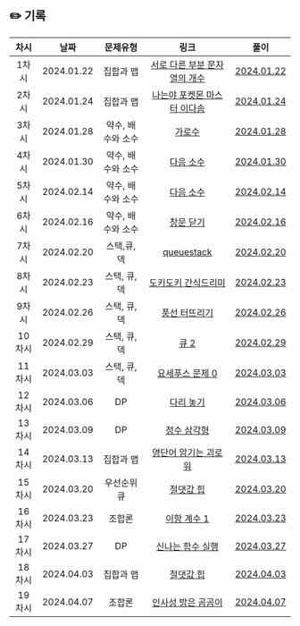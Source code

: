 ## ✏️ 기록   

| 차시 |    날짜    | 문제유형 | 링크 | 풀이 |
|:----:|:---------:|:----:|:-----:|:----:|
| 1차시 | 2024.01.22 |  집합과 맵  |  <a href="https://www.acmicpc.net/problem/11478">서로 다른 부분 문자열의 개수</a>  | <a href="https://github.com/AlgoLeadMe/AlgoLeadMe-6/pull/9">2024.01.22</a> |
| 2차시 | 2024.01.24 |  집합과 맵  |  <a href="https://www.acmicpc.net/problem/1620">나는야 포켓몬 마스터 이다솜</a>  | <a href="https://github.com/AlgoLeadMe/AlgoLeadMe-6/pull/12">2024.01.24</a> |
| 3차시 | 2024.01.28 |  약수, 배수와 소수 |  <a href="https://www.acmicpc.net/problem/2485">가로수</a>  | <a href="https://github.com/AlgoLeadMe/AlgoLeadMe-6/pull/16">2024.01.28</a> |
| 4차시 | 2024.01.30 |  약수, 배수와 소수 |  <a href="https://www.acmicpc.net/problem/4134">다음 소수</a>  | <a href="https://github.com/AlgoLeadMe/AlgoLeadMe-6/pull/18">2024.01.30</a> |
| 5차시 | 2024.02.14 |  약수, 배수와 소수 |  <a href="https://www.acmicpc.net/problem/17103">다음 소수</a>  | <a href="https://github.com/AlgoLeadMe/AlgoLeadMe-6/pull/27">2024.02.14</a> |
| 6차시 | 2024.02.16 |  약수, 배수와 소수 |  <a href="https://www.acmicpc.net/problem/13909">창문 닫기</a>  | <a href="https://github.com/AlgoLeadMe/AlgoLeadMe-6/pull/31">2024.02.16</a> |
| 7차시 | 2024.02.20 |  스택,큐,덱 |  <a href="https://www.acmicpc.net/problem/24511">queuestack</a>  | <a href="https://github.com/AlgoLeadMe/AlgoLeadMe-6/pull/34">2024.02.20</a> |
| 8차시 | 2024.02.23 |  스택, 큐, 덱 |  <a href="https://www.acmicpc.net/problem/12789">도키도키 간식드리미</a>  | <a href="https://github.com/AlgoLeadMe/AlgoLeadMe-6/pull/36">2024.02.23</a> |
| 9차시 | 2024.02.26 |  스택, 큐, 덱 |  <a href="https://www.acmicpc.net/problem/2346">풍선 터뜨리기</a>  | <a href="https://github.com/AlgoLeadMe/AlgoLeadMe-6/pull/42">2024.02.26</a> |
| 10차시 | 2024.02.29 |  스택, 큐, 덱 |  <a href="https://www.acmicpc.net/problem/18258">큐 2</a>  | <a href="https://github.com/AlgoLeadMe/AlgoLeadMe-6/pull/44">2024.02.29</a> |
| 11차시 | 2024.03.03 |  스택, 큐, 덱 |  <a href="https://www.acmicpc.net/problem/11866">요세푸스 문제 0</a>  | <a href="https://github.com/AlgoLeadMe/AlgoLeadMe-6/pull/47">2024.03.03</a> |
| 12차시 | 2024.03.06 | DP |  <a href="https://www.acmicpc.net/problem/1010">다리 놓기</a>  | <a href="https://github.com/AlgoLeadMe/AlgoLeadMe-6/pull/51">2024.03.06</a> |
| 13차시 | 2024.03.09 | DP |  <a href="https://www.acmicpc.net/problem/1932">정수 삼각형</a>  | <a href="https://github.com/AlgoLeadMe/AlgoLeadMe-6/pull/54">2024.03.09</a> |
| 14차시 | 2024.03.13 | 집합과 맵 |  <a href="https://www.acmicpc.net/problem/20920">영단어 암기는 괴로워</a>  | <a href="https://github.com/AlgoLeadMe/AlgoLeadMe-6/pull/59">2024.03.13</a> |
| 15차시 | 2024.03.20 | 우선순위 큐 |  <a href="https://www.acmicpc.net/problem/11286">절댓값 힙</a>  | <a href="https://github.com/AlgoLeadMe/AlgoLeadMe-6/pull/63">2024.03.20</a> |
| 16차시 | 2024.03.23 | 조합론 |  <a href="https://www.acmicpc.net/problem/11050">이항 계수 1 </a>  | <a href="https://github.com/AlgoLeadMe/AlgoLeadMe-6/pull/65">2024.03.23</a> |
| 17차시 | 2024.03.27 | DP |  <a href="https://www.acmicpc.net/problem/9184">신나는 함수 실행</a>  | <a href="https://github.com/AlgoLeadMe/AlgoLeadMe-6/pull/68">2024.03.27</a> |
| 18차시 | 2024.04.03 | 집합과 맵 |  <a href="https://www.acmicpc.net/problem/26069">절댓값 힙</a>  | <a href="https://github.com/AlgoLeadMe/AlgoLeadMe-6/pull/73">2024.04.03</a> |
| 19차시 | 2024.04.07 | 조합론 |  <a href="https://www.acmicpc.net/problem/25192">인사성 밝은 곰곰이</a>  | <a href="https://github.com/AlgoLeadMe/AlgoLeadMe-6/pull/76">2024.04.07</a> |

